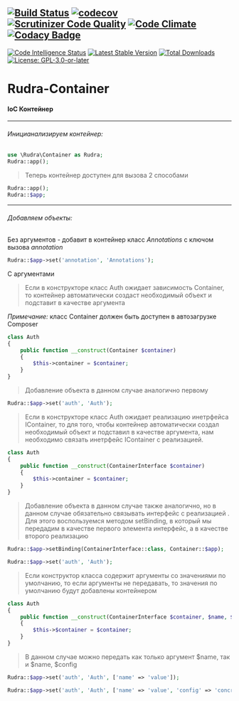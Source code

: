 [![Build Status](https://travis-ci.org/Jagepard/Rudra-Container.svg?branch=master)](https://travis-ci.org/Jagepard/Rudra-Container)
[![codecov](https://codecov.io/gh/Jagepard/Rudra-Annotations/branch/master/graph/badge.svg)](https://codecov.io/gh/Jagepard/Rudra-Container)
[![Scrutinizer Code Quality](https://scrutinizer-ci.com/g/Jagepard/Rudra-Container/badges/quality-score.png?b=master)](https://scrutinizer-ci.com/g/Jagepard/Rudra-Container/?branch=master)
[![Code Climate](https://codeclimate.com/github/Jagepard/Rudra-Container/badges/gpa.svg)](https://codeclimate.com/github/Jagepard/Rudra-Container)
[![Codacy Badge](https://api.codacy.com/project/badge/Grade/c1e7d5fe3a4946459fc14e9a455dd878)](https://www.codacy.com/app/Jagepard/Rudra-Container?utm_source=github.com&amp;utm_medium=referral&amp;utm_content=Jagepard/Rudra-Container&amp;utm_campaign=Badge_Grade)
-----
[![Code Intelligence Status](https://scrutinizer-ci.com/g/Jagepard/Rudra-Container/badges/code-intelligence.svg?b=master)](https://scrutinizer-ci.com/code-intelligence)
[![Latest Stable Version](https://poser.pugx.org/rudra/container/v/stable)](https://packagist.org/packages/rudra/container)
[![Total Downloads](https://poser.pugx.org/rudra/container/downloads)](https://packagist.org/packages/rudra/container)
[![License: GPL-3.0-or-later](https://img.shields.io/badge/license-GPL--3.0--or--later-498e7f.svg)](https://www.gnu.org/licenses/gpl-3.0)

# Rudra-Container
#### IoC Контейнер

***
###### Иницианализируем контейнер:

```php
use \Rudra\Container as Rudra;
Rudra::app();
``` 
>Теперь контейнер доступен для вызова 2 способами

```php
Rudra::app();
Rudra::$app;
``` 
***    
###### Добавляем объекты:
Без аргументов - добавит в контейнер класс *Annotations* с ключом вызова *annotation*
```php
Rudra::$app->set('annotation', 'Annotations');
```

С аргументами
>Если в конструкторе класс Auth ожидает зависимость Container, то контейнер автоматически создаст необходимый объект 
и подставит в качестве аргумента

*Примечание:* класс Container должен быть доступен в автозагрузке Composer

```php
class Auth
{
    public function __construct(Container $container)
    {
        $this->container = $container;
    }
}
```
>Добавление объекта в данном случае аналогично первому

```php
Rudra::$app->set('auth', 'Auth');
```
>Если в конструкторе класс Auth ожидает реализацию инетрфейса IContainer, то для того, чтобы контейнер автоматически 
создал необходимый объект и подставил в качестве аргумента, нам необходимо связать инетрфейс IContainer с реализацией.
```php
class Auth
{
    public function __construct(ContainerInterface $container)
    {
        $this->container = $container;
    }
}
```

>Добавление объекта в данном случае также аналогично, но в данном случае обязательно связывать интерфейс с реализацией
. Для этого воспользуемся методом setBinding, в который мы передадим в качестве первого элемента интерфейс, а в 
качестве второго реализацию
```php
Rudra::$app->setBinding(ContainerInterface::class, Container::$app);
```
```php
Rudra::$app->set('auth', 'Auth');
```

>Если конструктор класса содержит аргументы со значениями по умолчанию, то если аргументы не передавать, то значения 
по умолчанию будут добавлены контейнером

```php
class Auth
{
    public function __construct(ContainerInterface $container, $name, $config = 'something')
    {
        $this->$container = $container;
    }
}
```

>В данном случае можно передать как только аргумент $name, так и $name, $config

```php
Rudra::$app->set('auth', 'Auth', ['name' => 'value']);
```
```php
Rudra::$app->set('auth', 'Auth', ['name' => 'value', 'config' => 'concrete']);
```
